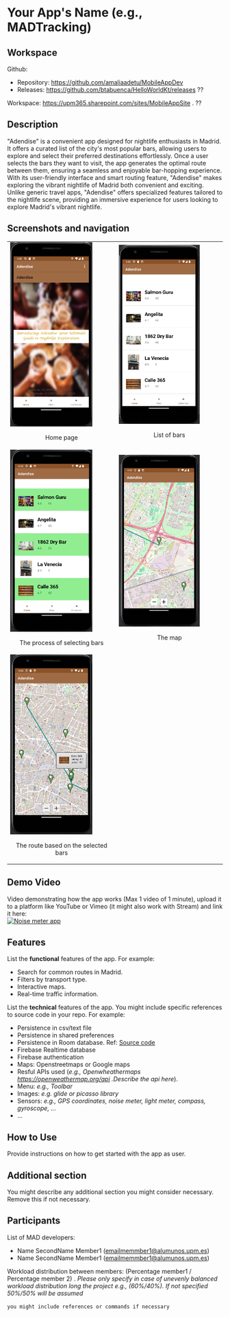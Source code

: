 # Your App's Name (e.g., MADTracking)

## Workspace 
Github:  
- Repository: https://github.com/amaliaadetu/MobileAppDev   
- Releases: https://github.com/btabuenca/HelloWorldKt/releases   ??

Workspace: https://upm365.sharepoint.com/sites/MobileAppSite .  ??
  

## Description
"Adendise" is a convenient app designed for nightlife enthusiasts in Madrid. It offers a curated list of the city's most popular bars, allowing users to explore and select their preferred destinations effortlessly. Once a user selects the bars they want to visit, the app generates the optimal route between them, ensuring a seamless and enjoyable bar-hopping experience. With its user-friendly interface and smart routing feature, "Adendise" makes exploring the vibrant nightlife of Madrid both convenient and exciting. 
Unlike generic travel apps, "Adendise" offers specialized features tailored to the nightlife scene, providing an immersive experience for users looking to explore Madrid's vibrant nightlife.

## Screenshots and navigation

<table>
  <tr>
    <td>
      <img src="img/img1.png" width="80%" alt="Describe here image 1"/>
      <p align="center">Home page</p>
    </td>
    <td>
      <img src="img/img2.png" width="80%" alt="Describe here image 2"/>
      <p align="center">List of bars</p>
    </td>
  </tr>
  <tr>
    <td>
      <img src="img/img3.png" width="80%" alt="Describe here image 3"/>
      <p align="center">The process of selecting bars</p>
    </td>
    <td>
      <img src="img/img4.png" width="80%" alt="Describe here image 4"/>
      <p align="center">The map</p>
    </td>
  </tr>
  <tr>
    <td>
      <img src="img/img5.png" width="80%" alt="Describe here image 5"/>
      <p align="center">The route based on the selected bars</p>
    </td>
    <td>
    </td>
  </tr>
</table>



## Demo Video
Video demonstrating how the app works (Max 1 video of 1 minute), upload it to a platform like YouTube or Vimeo (it might also work with Stream) and link it here:  
<a href="https://vimeo.com/410664338?share=copy">
<img src="img/thumb.png" alt="Noise meter app" width="100" /> 
</a>

## Features
List the **functional** features of the app. For example:
- Search for common routes in Madrid.
- Filters by transport type.
- Interactive maps.
- Real-time traffic information.

List the **technical** features of the app. You might include specific references to source code
in your repo. For example:
- Persistence in csv/text file
- Persistence in shared preferences
- Persistence in Room database. Ref: [Source code](https://github.com/btabuenca/HelloWorldKt/blob/268a3367296238c76ec1baa18d0b5d268a49235f/app/src/main/java/es/upm/btb/helloworldkt/persistence/room/LocationEntity.kt#L6 "LocationEntity")
- Firebase Realtime database
- Firebase authentication
- Maps: Openstreetmaps or Google maps
- Resful APIs used (*e.g., Openwheathermaps https://openweathermap.org/api .Describe the api here*). 
- Menu: *e.g., Toolbar*
- Images: *e.g. glide or picasso library*
- Sensors: *e.g., GPS coordinates, noise meter, light meter, compass, gyroscope, ...* 
- ...

## How to Use
Provide instructions on how to get started with the app as user. 

## Additional section
You might describe any additional section you might consider necessary. Remove this if not necessary.

## Participants
List of MAD developers:
- Name SecondName Member1 (emailmemmber1@alumunos.upm.es)
- Name SecondName Member1 (emailmemmber1@alumunos.upm.es)  


Workload distribution between members: (Percentage member1 / Percentage member 2) . *Please only specify in case of unevenly balanced workload distribution long the project e.g., (60%/40%). If not specified 50%/50% will be assumed*

```bash
you might include references or commands if necessary
